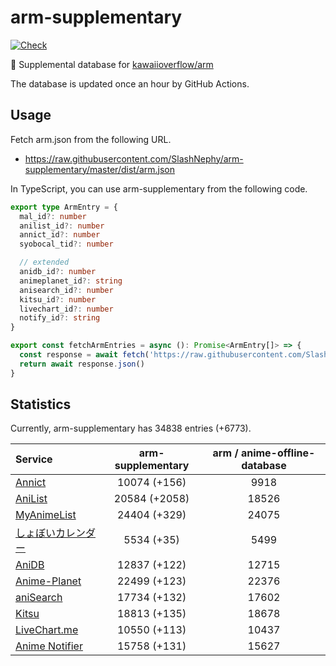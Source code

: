 # arm-supplementary

[![Check](https://github.com/SlashNephy/arm-supplementary/actions/workflows/check-node.yml/badge.svg)](https://github.com/SlashNephy/arm-supplementary/actions/workflows/check-node.yml)

💊 Supplemental database for [kawaiioverflow/arm](https://github.com/kawaiioverflow/arm)

The database is updated once an hour by GitHub Actions.

## Usage

Fetch arm.json from the following URL.

- https://raw.githubusercontent.com/SlashNephy/arm-supplementary/master/dist/arm.json

In TypeScript, you can use arm-supplementary from the following code.

```TypeScript
export type ArmEntry = {
  mal_id?: number
  anilist_id?: number
  annict_id?: number
  syobocal_tid?: number

  // extended
  anidb_id?: number
  animeplanet_id?: string
  anisearch_id?: number
  kitsu_id?: number
  livechart_id?: number
  notify_id?: string
}

export const fetchArmEntries = async (): Promise<ArmEntry[]> => {
  const response = await fetch('https://raw.githubusercontent.com/SlashNephy/arm-supplementary/master/dist/arm.json')
  return await response.json()
}
```

## Statistics

Currently, arm-supplementary has 34838 entries (+6773).

| Service                                     | arm-supplementary | arm / anime-offline-database |
| :------------------------------------------ | :---------------: | :--------------------------: |
| [Annict](https://annict.com)                |   10074 (+156)    |             9918             |
| [AniList](https://anilist.co)               |   20584 (+2058)   |            18526             |
| [MyAnimeList](https://myanimelist.net)      |   24404 (+329)    |            24075             |
| [しょぼいカレンダー](https://cal.syoboi.jp) |    5534 (+35)     |             5499             |
| [AniDB](https://anidb.net)                  |   12837 (+122)    |            12715             |
| [Anime-Planet](https://anime-planet.com)    |   22499 (+123)    |            22376             |
| [aniSearch](https://anisearch.com)          |   17734 (+132)    |            17602             |
| [Kitsu](https://kitsu.io)                   |   18813 (+135)    |            18678             |
| [LiveChart.me](https://livechart.me)        |   10550 (+113)    |            10437             |
| [Anime Notifier](https://notify.moe)        |   15758 (+131)    |            15627             |

